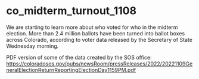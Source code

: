 # co_midterm_turnout_1108
We are starting to learn more about who voted for who in the midterm election.  More than 2.4 million ballots have been turned into ballot boxes across Colorado, according to voter data released by the Secretary of State Wednesday morning.

PDF version of some of the data created by the SOS office: https://coloradosos.gov/pubs/newsRoom/pressReleases/2022/20221109GeneralElectionReturnReportingElectionDay1159PM.pdf
